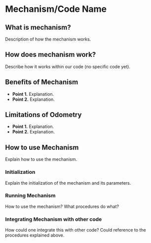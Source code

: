 # Mechanism/Code Name

## What is mechanism?

Description of how the mechanism works.

## How does mechanism work?

Describe how it works within our code (no specific code yet).

## Benefits of Mechanism

* **Point 1.** Explanation.
* **Point 2.** Explanation.

## Limitations of Odometry

* **Point 1.** Explanation.
* **Point 2.** Explanation.

## How to use Mechanism

Explain how to use the mechanism.

### Initialization

Explain the initialization of the mechanism and its parameters.

### Running Mechanism

How to use the mechanism? What procedures do what? 

### Integrating Mechanism with other code

How could one integrate this with other code? Could reference to the procedures explained above.
